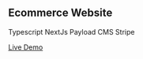 ## Ecommerce Website 
Typescript 
NextJs 
Payload CMS 
Stripe 

[Live Demo](https://e-commerce-ih.payloadcms.app/)